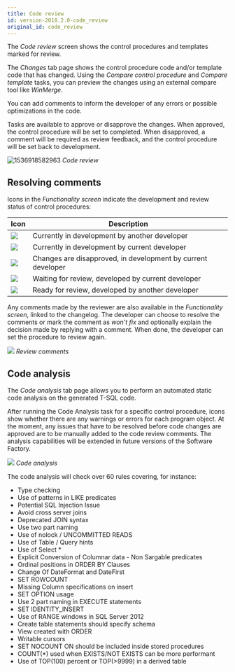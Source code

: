 ```yaml
---
title: Code review
id: version-2018.2.0-code_review
original_id: code_review
---
```


The *Code review* screen shows the control procedures and templates marked for review.

The *Changes* tab page shows the control procedure code and/or template code that has changed. Using the *Compare control procedure* and *Compare template* tasks, you can preview the changes using an external compare tool like *WinMerge*.

You can add comments to inform the developer of any errors or possible optimizations in the code.

Tasks are available to approve or disapprove the changes. When approved, the control procedure will be set to completed. When disapproved, a comment will be required as review feedback, and the control procedure will be set back to development.

![1536918582963](assets/sf/1536918582963.png)
*Code review*

## Resolving comments

Icons in the *Functionality screen* indicate the development and review status of control procedures:

| Icon                           | Description                                                  |
| ------------------------------ | ------------------------------------------------------------ |
| ![](assets/sf/image285.png) | Currently in development by another developer                |
| ![](assets/sf/image286.png) | Currently in development by current developer                |
| ![](assets/sf/image287.png) | Changes are disapproved, in development by current developer |
| ![](assets/sf/image288.png) | Waiting for review, developed by current developer           |
| ![](assets/sf/image289.png) | Ready for review, developed by another developer             |

Any comments made by the reviewer are also available in the *Functionality screen*, linked to the changelog. The developer can choose to resolve the comments or mark the comment as *won't fix* and optionally explain the decision made by replying with a comment. When done, the developer can set the procedure to review again.

![](assets/sf/image284.png)
*Review comments*

## Code analysis

The *Code analysis* tab page allows you to perform an automated static code analysis on the generated T-SQL code.

After running the Code Analysis task for a specific control procedure, icons show whether there are any warnings or errors for each program object. At the moment, any issues that have to be resolved before code changes are approved are to be manually added to the code review comments. The analysis capabilities will be extended in future versions of the Software Factory.

![](assets/sf/image292.png)
*Code analysis*

The code analysis will check over 60 rules covering, for instance:

- Type checking
- Use of patterns in LIKE predicates
- Potential SQL Injection Issue
- Avoid cross server joins
- Deprecated JOIN syntax
- Use two part naming
- Use of nolock / UNCOMMITTED READS
- Use of Table / Query hints
- Use of Select \*
- Explicit Conversion of Columnar data - Non Sargable predicates
- Ordinal positions in ORDER BY Clauses
- Change Of DateFormat and DateFirst
- SET ROWCOUNT
- Missing Column specifications on insert
- SET OPTION usage
- Use 2 part naming in EXECUTE statements
- SET IDENTITY_INSERT
- Use of RANGE windows in SQL Server 2012
- Create table statements should specify schema
- View created with ORDER
- Writable cursors
- SET NOCOUNT ON should be included inside stored procedures
- COUNT(\*) used when EXISTS/NOT EXISTS can be more performant
- Use of TOP(100) percent or TOP(\>9999) in a derived table